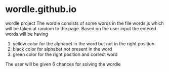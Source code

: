 # wordle.github.io
wordle project
The wordle consists of some words in the file words.js which will be taken at random to the page.
Based on the user input the entered words will be having 
1. yellow color for the alphabet in the word but not in the right position
2. black color for alphabet not present in the word
3. green color for the right position and correct word

The user will be given 6 chances for solving the wordle
